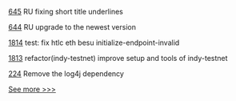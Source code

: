 
[645](https://github.com/hyperledger/fabric-docs-i18n/pull/645) RU fixing short title underlines

[644](https://github.com/hyperledger/fabric-docs-i18n/pull/644) RU upgrade to the newest version

[1814](https://github.com/hyperledger/cactus/pull/1814) test: fix htlc eth besu initialize-endpoint-invalid

[1813](https://github.com/hyperledger/cactus/pull/1813) refactor(indy-testnet) improve setup and tools of indy-testnet

[224](https://github.com/hyperledger/fabric-chaincode-java/pull/224) Remove the log4j dependency


[See more >>>](https://start-here.hyperledger.org/pull-requests)
